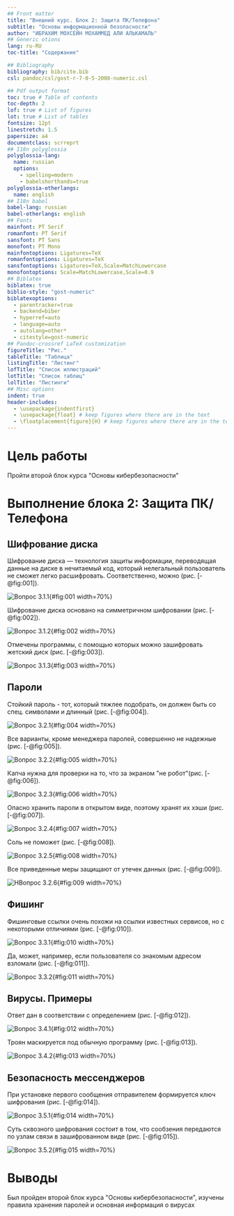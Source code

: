 ```yaml
---
## Front matter
title: "Внешний курс. Блок 2: Защита ПК/Телефона"
subtitle: "Основы информационной безопасности"
author: "ИБРАХИМ МОХСЕЙН МОХАММЕД АЛИ АЛЬКАМАЛЬ"
## Generic otions
lang: ru-RU
toc-title: "Содержание"

## Bibliography
bibliography: bib/cite.bib
csl: pandoc/csl/gost-r-7-0-5-2008-numeric.csl

## Pdf output format
toc: true # Table of contents
toc-depth: 2
lof: true # List of figures
lot: true # List of tables
fontsize: 12pt
linestretch: 1.5
papersize: a4
documentclass: scrreprt
## I18n polyglossia
polyglossia-lang:
  name: russian
  options:
	- spelling=modern
	- babelshorthands=true
polyglossia-otherlangs:
  name: english
## I18n babel
babel-lang: russian
babel-otherlangs: english
## Fonts
mainfont: PT Serif
romanfont: PT Serif
sansfont: PT Sans
monofont: PT Mono
mainfontoptions: Ligatures=TeX
romanfontoptions: Ligatures=TeX
sansfontoptions: Ligatures=TeX,Scale=MatchLowercase
monofontoptions: Scale=MatchLowercase,Scale=0.9
## Biblatex
biblatex: true
biblio-style: "gost-numeric"
biblatexoptions:
  - parentracker=true
  - backend=biber
  - hyperref=auto
  - language=auto
  - autolang=other*
  - citestyle=gost-numeric
## Pandoc-crossref LaTeX customization
figureTitle: "Рис."
tableTitle: "Таблица"
listingTitle: "Листинг"
lofTitle: "Список иллюстраций"
lotTitle: "Список таблиц"
lolTitle: "Листинги"
## Misc options
indent: true
header-includes:
  - \usepackage{indentfirst}
  - \usepackage{float} # keep figures where there are in the text
  - \floatplacement{figure}{H} # keep figures where there are in the text
---
```


# Цель работы

Пройти второй блок курса "Основы кибербезопасности"

# Выполнение блока 2: Защита ПК/Телефона

## Шифрование диска

Шифрование диска — технология защиты информации, переводящая данные на диске в нечитаемый код, который нелегальный пользователь не сможет легко расшифровать. Соответственно, можно (рис. [-@fig:001]).

![Вопрос 3.1.1](image/1.png){#fig:001 width=70%}

Шифрование диска основано на симметричном шифровании (рис. [-@fig:002]).

![Вопрос 3.1.2](image/2.png){#fig:002 width=70%}

Отмечены программы, с помощью которых можно зашифровать жетский диск (рис. [-@fig:003]).

![Вопрос 3.1.3](image/3.png){#fig:003 width=70%}

## Пароли

Стойкий пароль - тот, который тяжлее подобрать, он должен быть со спец. символами и длинный (рис. [-@fig:004]).

![Вопрос 3.2.1](image/4.png){#fig:004 width=70%}

Все варианты, кроме менеджера паролей, совершенно не надежные (рис. [-@fig:005]).

![Вопрос 3.2.2](image/5.png){#fig:005 width=70%}

Капча нужна для проверки на то, что за экраном "не робот"(рис. [-@fig:006]).

![Вопрос 3.2.3](image/6.png){#fig:006 width=70%}

Опасно хранить пароли в открытом виде, поэтому хранят их хэши (рис. [-@fig:007]).

![Вопрос 3.2.4](image/7.png){#fig:007 width=70%}

Соль не поможет (рис. [-@fig:008]).

![Вопрос 3.2.5](image/8.png){#fig:008 width=70%}

Все приведенные меры защищают от утечек данных (рис. [-@fig:009]).

![НВопрос 3.2.6](image/9.png){#fig:009 width=70%}

## Фишинг

Фишинговые ссылки очень похожи на ссылки известных сервисов, но с некоторыми отличиями (рис. [-@fig:010]).

![Вопрос 3.3.1](image/10.png){#fig:010 width=70%}

Да, может, например, если пользователя со знакомым адресом взломали (рис. [-@fig:011]).

![Вопрос 3.3.2](image/11.png){#fig:011 width=70%}

## Вирусы. Примеры

Ответ дан в соответствии с определением (рис. [-@fig:012]).

![Вопрос 3.4.1](image/12.png){#fig:012 width=70%}

Троян маскируется под обычную программу (рис. [-@fig:013]).

![Вопрос 3.4.2](image/13.png){#fig:013 width=70%}

## Безопасность мессенджеров

При установке первого сообщения отправителем формируется ключ шифрования (рис. [-@fig:014]).

![Вопрос 3.5.1](image/14.png){#fig:014 width=70%}

Суть сквозного шифрования состоит в том, что сообзения передаются по узлам связи в зашифрованном виде (рис. [-@fig:015]).

![Вопрос 3.5.2](image/15.png){#fig:015 width=70%}

# Выводы

Был пройден второй блок курса "Основы кибербезопасности", изучены правила хранения паролей и основная информация о вирусах
